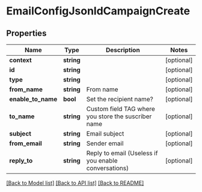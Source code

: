 # EmailConfigJsonldCampaignCreate

## Properties
Name | Type | Description | Notes
------------ | ------------- | ------------- | -------------
**context** | **string** |  | [optional] 
**id** | **string** |  | [optional] 
**type** | **string** |  | [optional] 
**from_name** | **string** | From name | [optional] 
**enable_to_name** | **bool** | Set the recipient name? | [optional] 
**to_name** | **string** | Custom field TAG where you store the suscriber name | [optional] 
**subject** | **string** | Email subject | [optional] 
**from_email** | **string** | Sender email | [optional] 
**reply_to** | **string** | Reply to email (Useless if you enable conversations) | [optional] 

[[Back to Model list]](../../README.md#documentation-for-models) [[Back to API list]](../../README.md#documentation-for-api-endpoints) [[Back to README]](../../README.md)

